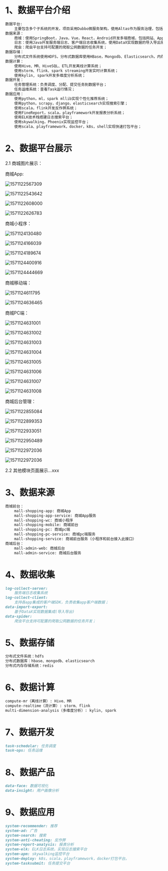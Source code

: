 # 1、数据平台介绍 
~~~markdown
数据平台:
	主要包含多个子系统的开发，项目采用Dubbo微服务架构，使用Altas作为服务治理，包括spark，storm，flink，scala，python等技术栈。
数据来源：
	商城：使用SpringBoot，Java，Vue，React，Android开发多端商城，包括网站、App、微信小程序；
	日志：使用Java开发服务端日志、客户端日志收集系统，使用DataX实现数据的导入导出系统；
	爬虫：爬虫平台支持可配置的爬取公网数据的任务开发；
数据存储：
	分布式文件系统使用HDFS，分布式数据库使用HBase，Mongodb、Elasticsearch，内存数据库使用redis；
数据计算：
	使用Hive、MR、HiveSQL、ETL开发离线计算系统；
	使用storm、flink、spark streaming开发实时计算系统；
	使用kylin, spark开发多维度分析系统；
数据开发：
	任务管理系统：负责调度、分配、提交任务到数据平台；
	任务运维系统：查看Task运行情况；
数据应用：
	使用python，ml，spark mllib实现个性化推荐系统；
	使用python，scrapy，django，elasticsearch实现搜索引擎；
	使用scala，flink开发反作弊系统；
	使用FineReport，scala，playframework开发报表分析系统；
	使用ELK技术栈搭建日志搜索平台；
	使用skywalking，Phoenix实现监控平台；
	使用scala、playframework，docker，k8s，shell实现快速打包平台；
~~~



# 2、数据平台展示
2.1 商城图片展示：

商城App:

![1571122567309](http://pz8zk5xal.bkt.clouddn.com/01.png)

![1571122543642](http://pz8zk5xal.bkt.clouddn.com/02.png)

![1571122608000](http://pz8zk5xal.bkt.clouddn.com/03.png)

![1571122626783](http://pz8zk5xal.bkt.clouddn.com/04.png)

商城小程序：

![1571124130480](http://pz8zk5xal.bkt.clouddn.com/21.png)

![1571124166039](http://pz8zk5xal.bkt.clouddn.com/22.png)

![1571124189674](http://pz8zk5xal.bkt.clouddn.com/23.png)

![1571124400916](http://pz8zk5xal.bkt.clouddn.com/24.png)

![1571124444669](http://pz8zk5xal.bkt.clouddn.com/25.png)

商城移动端：

![1571124611795](http://pz8zk5xal.bkt.clouddn.com/31.png)

![1571124636465](http://pz8zk5xal.bkt.clouddn.com/32.png)

商城PC端：

![1571124631001](http://pz8zk5xal.bkt.clouddn.com/51.png)

![1571124631002](http://pz8zk5xal.bkt.clouddn.com/52.png)

![1571124631003](http://pz8zk5xal.bkt.clouddn.com/53.png)

![1571124631004](http://pz8zk5xal.bkt.clouddn.com/54.png)

![1571124631005](http://pz8zk5xal.bkt.clouddn.com/55.png)

![1571124631006](http://pz8zk5xal.bkt.clouddn.com/56.png)

![1571124631007](http://pz8zk5xal.bkt.clouddn.com/57.png)

![1571124631008](http://pz8zk5xal.bkt.clouddn.com/58.png)

商城后台管理：

![1571122855084](http://pz8zk5xal.bkt.clouddn.com/06.png)

![1571122899353](http://pz8zk5xal.bkt.clouddn.com/07.png)

![1571122933051](http://pz8zk5xal.bkt.clouddn.com/08.png)

![1571122950489](http://pz8zk5xal.bkt.clouddn.com/09.png)

![1571122972036](http://pz8zk5xal.bkt.clouddn.com/11.png)

![1571122972036](http://pz8zk5xal.bkt.clouddn.com/12.png)

2.2 其他模块页面展示...xxx

# 3、数据来源

```markdown
商城前台：
	mall-shopping-app: 商城App
	mall-shopping-app-service: 商城App服务
	mall-shopping-wc: 商城小程序
	mall-shopping-mobile: 商城前台
	mall-shopping-pc: 商城pc端
	mall-shopping-pc-service: 商城pc端服务
	mall-shopping-service: 商城前台服务（小程序和前台接入此接口）
商城后台：
	mall-admin-web: 商城后台
	mall-admin-service: 商城后台服务
```
# 4、数据收集
```markdown
log-collect-server: 
	服务端日志收集系统
log-collect-client: 
	支持各app集成的客户端SDK，负责收集app客户端数据；
data-import-export: 
	基于DataX实现数据集成(导入导出)
data-spider:
	爬虫平台支持可配置的爬取公网数据的任务开发；
```
# 5、数据存储
```markdown
分布式文件系统：hdfs
分布式数据库：hbase、mongodb、elasticsearch
分布式内存存储系统：redis
```
# 6、数据计算
```markdown
compute-mr（离线计算）: Hive、MR
compute-realtime（流计算）: storm、flink
multi-dimension-analysis（多维度分析）: kylin, spark
```
# 7、数据开发
```markdown
task-schedular: 任务调度
task-ops: 任务运维
```
# 8、数据产品
```markdown
data-face: 数据可视化
data-insight: 用户画像分析
```
# 9、数据应用
```markdown
system-recommender: 推荐
system-ad: 广告
system-search: 搜索
system-anti-cheating: 反作弊
system-report-analysis: 报表分析
system-elk: ELK日志系统，实现日志搜索平台
system-apm: skywalking监控平台
system-deploy: k8s，scala，playframework，docker打包平台。
system-tasksubmit: 任务提交平台
```
